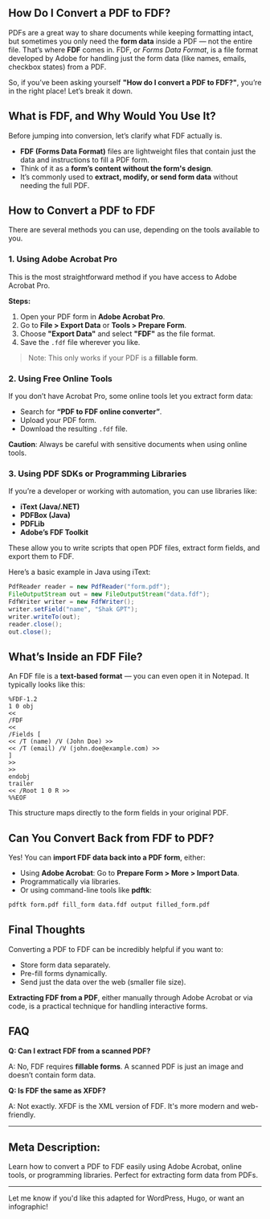 ## How Do I Convert a PDF to FDF?

PDFs are a great way to share documents while keeping formatting intact, but sometimes you only need the **form data** inside a PDF — not the entire file. That’s where **FDF** comes in. FDF, or *Forms Data Format*, is a file format developed by Adobe for handling just the form data (like names, emails, checkbox states) from a PDF.

So, if you’ve been asking yourself **"How do I convert a PDF to FDF?"**, you’re in the right place! Let’s break it down.

## What is FDF, and Why Would You Use It?

Before jumping into conversion, let’s clarify what FDF actually is.

* **FDF (Forms Data Format)** files are lightweight files that contain just the data and instructions to fill a PDF form.
* Think of it as a **form’s content without the form's design**.
* It’s commonly used to **extract, modify, or send form data** without needing the full PDF.

## How to Convert a PDF to FDF

There are several methods you can use, depending on the tools available to you.

### 1. Using Adobe Acrobat Pro

This is the most straightforward method if you have access to Adobe Acrobat Pro.

**Steps:**

1. Open your PDF form in **Adobe Acrobat Pro**.
2. Go to **File > Export Data** or **Tools > Prepare Form**.
3. Choose **"Export Data"** and select **"FDF"** as the file format.
4. Save the `.fdf` file wherever you like.

> Note: This only works if your PDF is a **fillable form**.

### 2. Using Free Online Tools

If you don’t have Acrobat Pro, some online tools let you extract form data:

* Search for **“PDF to FDF online converter”**.
* Upload your PDF form.
* Download the resulting `.fdf` file.

**Caution**: Always be careful with sensitive documents when using online tools.

### 3. Using PDF SDKs or Programming Libraries

If you’re a developer or working with automation, you can use libraries like:

* **iText (Java/.NET)**
* **PDFBox (Java)**
* **PDFLib**
* **Adobe’s FDF Toolkit**

These allow you to write scripts that open PDF files, extract form fields, and export them to FDF.

Here’s a basic example in Java using iText:

```java
PdfReader reader = new PdfReader("form.pdf");
FileOutputStream out = new FileOutputStream("data.fdf");
FdfWriter writer = new FdfWriter();
writer.setField("name", "Shak GPT");
writer.writeTo(out);
reader.close();
out.close();
```

## What’s Inside an FDF File?

An FDF file is a **text-based format** — you can even open it in Notepad. It typically looks like this:

```
%FDF-1.2
1 0 obj
<<
/FDF
<<
/Fields [
<< /T (name) /V (John Doe) >>
<< /T (email) /V (john.doe@example.com) >>
]
>>
>>
endobj
trailer
<< /Root 1 0 R >>
%%EOF
```

This structure maps directly to the form fields in your original PDF.

## Can You Convert Back from FDF to PDF?

Yes! You can **import FDF data back into a PDF form**, either:

* Using **Adobe Acrobat**: Go to **Prepare Form > More > Import Data**.
* Programmatically via libraries.
* Or using command-line tools like **pdftk**:

```bash
pdftk form.pdf fill_form data.fdf output filled_form.pdf
```

## Final Thoughts

Converting a PDF to FDF can be incredibly helpful if you want to:

* Store form data separately.
* Pre-fill forms dynamically.
* Send just the data over the web (smaller file size).

**Extracting FDF from a PDF**, either manually through Adobe Acrobat or via code, is a practical technique for handling interactive forms.

## FAQ

**Q: Can I extract FDF from a scanned PDF?**

A: No, FDF requires **fillable forms**. A scanned PDF is just an image and doesn’t contain form data.

**Q: Is FDF the same as XFDF?**

A: Not exactly. XFDF is the XML version of FDF. It's more modern and web-friendly.

---

## Meta Description:

Learn how to convert a PDF to FDF easily using Adobe Acrobat, online tools, or programming libraries. Perfect for extracting form data from PDFs.

---

Let me know if you'd like this adapted for WordPress, Hugo, or want an infographic!
